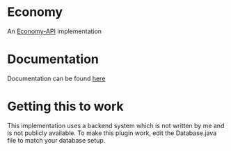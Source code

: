 # Economy
An [Economy-API](https://github.com/WoutDev/Economy-API) implementation 

# Documentation
Documentation can be found [here](https://woutdev.github.io/Economy-API/)

# Getting this to work
This implementation uses a backend system which is not written by me and is not publicly available. To make this plugin work, edit the Database.java file to match your database setup.
